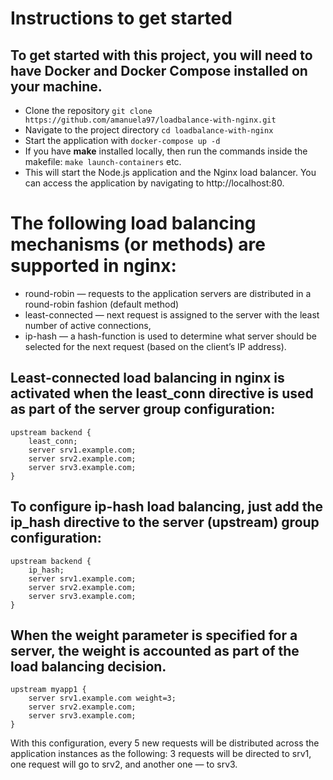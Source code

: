 # Instructions to get started

## To get started with this project, you will need to have Docker and Docker Compose installed on your machine.

- Clone the repository
  `git clone https://github.com/amanuela97/loadbalance-with-nginx.git`
- Navigate to the project directory
  `cd loadbalance-with-nginx`
- Start the application with
  `docker-compose up -d`
- If you have **make** installed locally, then run the commands inside the makefile: `make launch-containers` etc.
- This will start the Node.js application and the Nginx load balancer. You can access the application by navigating to http://localhost:80.

# The following load balancing mechanisms (or methods) are supported in nginx:

- round-robin — requests to the application servers are distributed in a round-robin fashion (default method)
- least-connected — next request is assigned to the server with the least number of active connections,
- ip-hash — a hash-function is used to determine what server should be selected for the next request (based on the client’s IP address).

## Least-connected load balancing in nginx is activated when the least_conn directive is used as part of the server group configuration:

    upstream backend {
        least_conn;
        server srv1.example.com;
        server srv2.example.com;
        server srv3.example.com;
    }

## To configure ip-hash load balancing, just add the ip_hash directive to the server (upstream) group configuration:

    upstream backend {
        ip_hash;
        server srv1.example.com;
        server srv2.example.com;
        server srv3.example.com;
    }

## When the weight parameter is specified for a server, the weight is accounted as part of the load balancing decision.

    upstream myapp1 {
        server srv1.example.com weight=3;
        server srv2.example.com;
        server srv3.example.com;
    }

With this configuration, every 5 new requests will be distributed across the application instances as the following: 3 requests will be directed to srv1, one request will go to srv2, and another one — to srv3.
